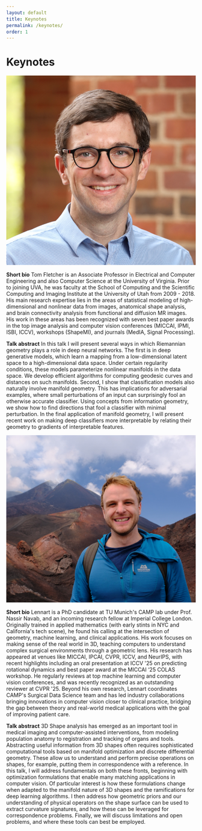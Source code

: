 ```yaml
---
layout: default
title: Keynotes
permalink: /keynotes/
order: 1
---
```

# Keynotes

![ShapeMI](/images/fletcher_headshot2.png)

**Short bio**
Tom Fletcher is an Associate Professor in Electrical and Computer Engineering and also Computer Science at the University of Virginia. Prior to joining UVA, he was faculty at the School of Computing and the Scientific Computing and Imaging Institute at the University of Utah from 2009 - 2018. His main research expertise lies in the areas of statistical modeling of high-dimensional and nonlinear data from images, anatomical shape analysis, and brain connectivity analysis from functional and diffusion MR images. His work in these areas has been recognized with seven best paper awards in the top image analysis and computer vision conferences (MICCAI, IPMI, ISBI, ICCV), workshops (ShapeMI), and journals (MedIA, Signal Processing).

**Talk abstract**
In this talk I will present several ways in which Riemannian geometry plays a role in deep neural networks. The first is in deep generative models, which learn a mapping from a low-dimensional latent space to a high-dimensional data space. Under certain regularity conditions, these models parameterize nonlinear manifolds in the data space. We develop efficient algorithms for computing geodesic curves and distances on such manifolds. Second, I show that classification models also naturally involve manifold geometry. This has implications for adversarial examples, where small perturbations of an input can surprisingly fool an otherwise accurate classifier. Using concepts from information geometry, we show how to find directions that fool a classifier with minimal perturbation. In the final application of manifold geometry, I will present recent work on making deep classifiers more interpretable by relating their geometry to gradients of interpretable features.

![ShapeMI](/images/bastianl_photo.JPG)

**Short bio**
Lennart is a PhD candidate at TU Munich's CAMP lab under Prof. Nassir Navab, and an incoming research fellow at Imperial College London. Originally trained in applied mathematics (with early stints in NYC and California's tech scene), he found his calling at the intersection of geometry, machine learning, and clinical applications. His work focuses on making sense of the real world in 3D, teaching computers to understand complex surgical environments through a geometric lens.
His research has appeared at venues like MICCAI, IPCAI, CVPR, ICCV, and NeurIPS, with recent highlights including an oral presentation at ICCV '25 on predicting rotational dynamics and best paper award at the MICCAI ‘25 COLAS workshop. He regularly reviews at top machine learning and computer vision conferences, and was recently recognized as an outstanding reviewer at CVPR '25. Beyond his own research, Lennart coordinates CAMP's Surgical Data Science team and has led industry collaborations bringing innovations in computer vision closer to clinical practice, bridging the gap between theory and real-world medical applications with the goal of improving patient care.

**Talk abstract**
3D Shape analysis has emerged as an important tool in medical imaging and computer-assisted interventions, from modeling population anatomy to registration and tracking of organs and tools. Abstracting useful information from 3D shapes often requires sophisticated computational tools based on manifold optimization and discrete differential geometry. These allow us to understand and perform precise operations on shapes, for example, putting them in correspondence with a reference. In this talk, I will address fundamentals on both these fronts, beginning with optimization formulations that enable many matching applications in computer vision. Of particular interest is how these formulations change when adapted to the manifold nature of 3D shapes and the ramifications for deep learning algorithms. I then address how geometric priors and our understanding of physical operators on the shape surface can be used to extract curvature signatures, and how these can be leveraged for correspondence problems. Finally, we will discuss limitations and open problems, and where these tools can best be employed.
